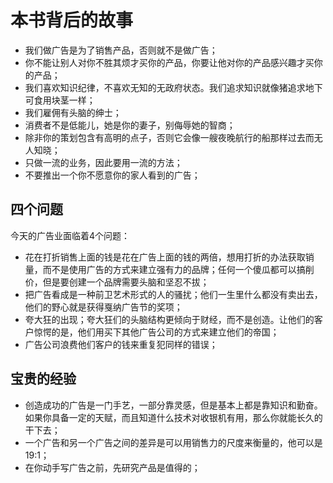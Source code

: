 # 本书背后的故事
* 我们做广告是为了销售产品，否则就不是做广告；
* 你不能让别人对你不胜其烦才买你的产品，你要让他对你的产品感兴趣才买你的产品；
* 我们喜欢知识纪律，不喜欢无知的无政府状态。我们追求知识就像猪追求地下可食用块茎一样；
* 我们雇佣有头脑的绅士；
* 消费者不是低能儿，她是你的妻子，别侮辱她的智商；
* 除非你的策划包含有高明的点子，否则它会像一艘夜晚航行的船那样过去而无人知晓；
* 只做一流的业务，因此要用一流的方法；
* 不要推出一个你不愿意你的家人看到的广告；

## 四个问题
今天的广告业面临着4个问题：
- 花在打折销售上面的钱是花在广告上面的钱的两倍，想用打折的办法获取销量，而不是使用广告的方式来建立强有力的品牌；任何一个傻瓜都可以搞削价，但是要创建一个品牌需要头脑和坚忍不拔；
- 把广告看成是一种前卫艺术形式的人的骚扰；他们一生里什么都没有卖出去，他们的野心就是获得戛纳广告节的奖项；
- 夸大狂的出现；夸大狂们的头脑结构更倾向于财经，而不是创造。让他们的客户惊愕的是，他们用买下其他广告公司的方式来建立他们的帝国；
- 广告公司浪费他们客户的钱来重复犯同样的错误；

## 宝贵的经验
* 创造成功的广告是一门手艺，一部分靠灵感，但是基本上都是靠知识和勤奋。如果你具备一定的天赋，而且知道什么技术对收银机有用，那么你就能长久的干下去；
* 一个广告和另一个广告之间的差异是可以用销售力的尺度来衡量的，他可以是19:1；
* 在你动手写广告之前，先研究产品是值得的；
